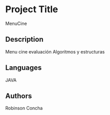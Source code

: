 # Project Title
MenuCine

## Description
Menu cine evaluación Algoritmos y estructuras 

## Languages
JAVA

## Authors
Robinson Concha
